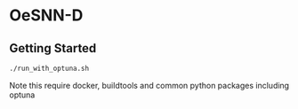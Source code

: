 # OeSNN-D

## Getting Started

```bash
./run_with_optuna.sh
```

Note this require docker, buildtools and common python packages including optuna
